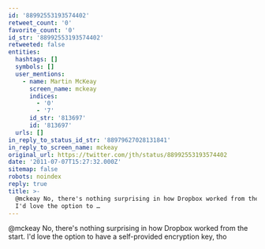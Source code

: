 ```yaml
---
id: '88992553193574402'
retweet_count: '0'
favorite_count: '0'
id_str: '88992553193574402'
retweeted: false
entities:
  hashtags: []
  symbols: []
  user_mentions:
    - name: Martin McKeay
      screen_name: mckeay
      indices:
        - '0'
        - '7'
      id_str: '813697'
      id: '813697'
  urls: []
in_reply_to_status_id_str: '88979627028131841'
in_reply_to_screen_name: mckeay
original_url: https://twitter.com/jth/status/88992553193574402
date: '2011-07-07T15:27:32.000Z'
sitemap: false
robots: noindex
reply: true
title: >-
  @mckeay No, there's nothing surprising in how Dropbox worked from the start.
  I'd love the option to …
---
```


@mckeay No, there's nothing surprising in how Dropbox worked from the start. I'd love the option to have a self-provided encryption key, tho